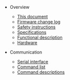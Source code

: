 * Overview
  * [This document](/)
  * [Firmware change log](change_log.md)
  * [Safety instructions](safety.md)
  * [Specifications](specifications.md)
  * [Functional description](functionality.md)
  * [Hardware](hardware.md)

* Communication
  * [Serial interface](communication.md)
  * [Command list](commands.md)
  * [Command descriptions](command_detail.md)
  
